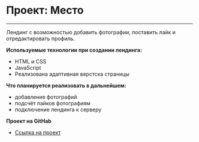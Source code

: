 # Проект: Место
___

Лендинг с возможностью добавить фотографии, поставить лайк и отредактировать профиль.

**Используемые технологии при создании лендинга:**

* HTML и CSS
* JavaScript
* Реализована адаптивная верстска страницы

**Что планируется реализовать в дальнейшем:**

* добавление фотографий
* подсчёт лайков фотографиям
* подключение лендинга к серверу


**Проект на GitHab**
* [Ссылка на проект](https://www.figma.com/file/2cn9N9jSkmxD84oJik7xL7/JavaScript.-Sprint-4?node-id=0%3A1)